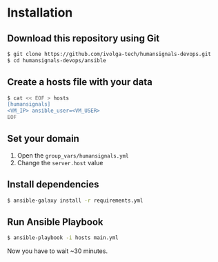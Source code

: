 # Installation

## Download this repository using Git

```sh
$ git clone https://github.com/ivolga-tech/humansignals-devops.git
$ cd humansignals-devops/ansible
```

## Create a hosts file with your data

```sh
$ cat << EOF > hosts
[humansignals]
<VM_IP> ansible_user=<VM_USER>
EOF
```

## Set your domain

1. Open the `group_vars/humansignals.yml`
2. Change the `server.host` value

## Install dependencies

```sh
$ ansible-galaxy install -r requirements.yml
```

## Run Ansible Playbook

```sh
$ ansible-playbook -i hosts main.yml
```

Now you have to wait ~30 minutes.
